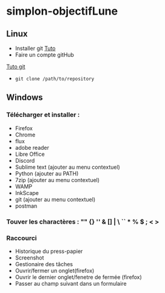 # simplon-objectifLune

## Linux

- Installer git [Tuto](https://www.atlassian.com/git/tutorials/install-git#linux)
- Faire un compte gitHub

[Tuto git](https://rogerdudler.github.io/git-guide/index.fr.html)
- `git clone /path/to/repository`

## Windows

### Télécharger et installer : 
- Firefox
- Chrome
- flux
- adobe reader
- Libre Office
- Discord
- Sublime text (ajouter au menu contextuel)
- Python (ajouter au PATH)
- 7zip (ajouter au menu contextuel)
- WAMP
- InkScape
- git (ajouter au menu contextuel)
- postman



### Touver les charactères : "" {} '' & \[] | \ `` * % $ ; < >


### Raccourci 
- Historique du press-papier
- Screenshot
- Gestionaire des tâches
- Ouvrir/fermer un onglet(firefox)
- Ouvrir le dernier onglet/fenetre de fermée (firefox)
- Passer au champ suivant dans un formulaire
